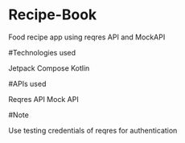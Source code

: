 # Recipe-Book
Food recipe app using reqres API and MockAPI

#Technologies used

Jetpack Compose
Kotlin

#APIs used

Reqres API
Mock API

#Note

Use testing credentials of reqres for authentication
